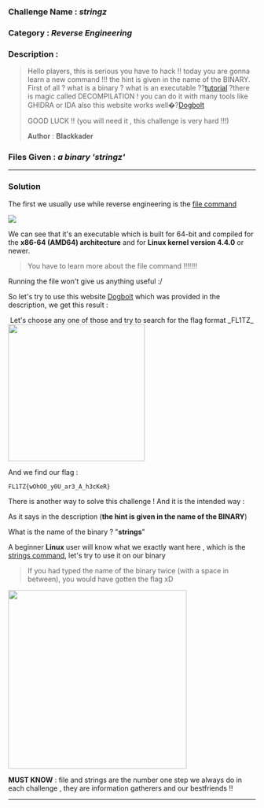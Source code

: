 ### **Challenge Name :** _stringz_

### **Category :** _Reverse Engineering_

### **Description :**

> Hello players, this is serious you have to hack !! today you are gonna learn a new command !!! the hint is given in the name of the BINARY. First of all ? what is a binary ? what is an executable ??[tutorial](https://www.youtube.com/watch?v=WnqOhgI_8wA)
> ?there is magic called DECOMPILATION ! you can do it with many tools like GHIDRA or IDA also this website works well�?[Dogbolt](https://dogbolt.org/)
> 
> GOOD LUCK !! (you will need it , this challenge is very hard !!!)
>
> 𝐀𝐮𝐭𝐡𝐨𝐫 : 𝐁𝐥𝐚𝐜𝐤𝐤𝐚𝐝𝐞𝐫

### **Files Given :** _a binary 'stringz'_

---

### **Solution**

The first we usually use while reverse engineering is the [file command](https://www.geeksforgeeks.org/file-command-in-linux-with-examples/)

![](https://raw.githubusercontent.com/Blackkader/CTF/main/Ressources/image_6.png)

We can see that it's an executable which is built for 64-bit and compiled for the **x86-64 (AMD64) architecture** and for **Linux kernel version 4.4.0** or newer.

> You have to learn more about the file command !!!!!!!

Running the file won't give us anything useful :/ 

So let's try  to use this website [Dogbolt](https://dogbolt.org/) which was provided in the description, we get this result :

<img src="https://raw.githubusercontent.com/Blackkader/CTF/main/Ressources/image_1.png" title="" alt="" data-align="center">
Let's choose any one of those and try to search for the flag format _FL1TZ_

<img title="" src="https://raw.githubusercontent.com/Blackkader/CTF/main/Ressources/image_2.png" alt="" width="278" data-align="center">

And we find our flag : 

```
FL1TZ{wOhOO_y0U_ar3_A_h3cKeR}
```

There is another way to solve this challenge ! And it is the intended way :

As it says in the description (**the hint is given in the name of the BINARY**)

What is the name of the binary ? "**strings**" 

A beginner **Linux** user will know what we exactly want here , which is the [strings command](https://www.ibm.com/docs/en/aix/7.2?topic=s-strings-command), let's try to use it on our binary 

> If you had typed the name of the binary twice (with a space in between), you would have gotten the flag xD

<img title="" src="https://raw.githubusercontent.com/Blackkader/CTF/main/Ressources/image_3.png" alt="" width="363" data-align="center">

**MUST KNOW** : file and strings are the number one step we always do in each challenge , they are information gatherers and our bestfriends !!

---
